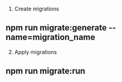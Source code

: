 1. Create migrations

## npm run migrate:generate --name=migration_name

2. Apply migrations

## npm run migrate:run

